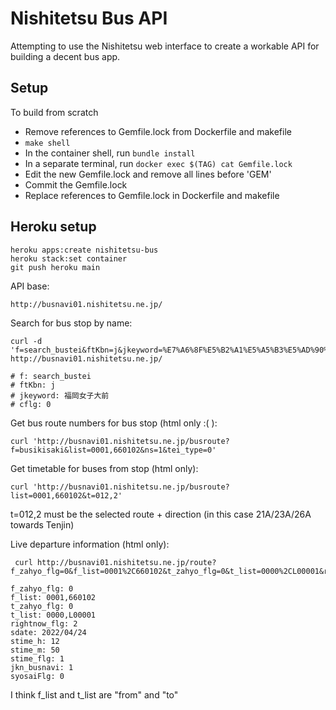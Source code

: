 # Nishitetsu Bus API

Attempting to use the Nishitetsu web interface to create a workable API for building a decent bus app.

## Setup

To build from scratch

- Remove references to Gemfile.lock from Dockerfile and makefile
- `make shell`
- In the container shell, run `bundle install`
- In a separate terminal, run `docker exec $(TAG) cat Gemfile.lock`
- Edit the new Gemfile.lock and remove all lines before 'GEM'
- Commit the Gemfile.lock
- Replace references to Gemfile.lock in Dockerfile and makefile

## Heroku setup

```
heroku apps:create nishitetsu-bus
heroku stack:set container
git push heroku main
```

API base:

    http://busnavi01.nishitetsu.ne.jp/

Search for bus stop by name:

    curl -d 'f=search_bustei&ftKbn=j&jkeyword=%E7%A6%8F%E5%B2%A1%E5%A5%B3%E5%AD%90%E5%A4%A7%E5%89%8D&cflg=0' http://busnavi01.nishitetsu.ne.jp/

    # f: search_bustei
    # ftKbn: j
    # jkeyword: 福岡女子大前
    # cflg: 0


Get bus route numbers for bus stop (html only :( ):

    curl 'http://busnavi01.nishitetsu.ne.jp/busroute?f=busikisaki&list=0001,660102&ns=1&tei_type=0'

Get timetable for buses from stop (html only):

    curl 'http://busnavi01.nishitetsu.ne.jp/busroute?list=0001,660102&t=012,2'

t=012,2 must be the selected route + direction (in this case 21A/23A/26A towards Tenjin)


Live departure information (html only):

     curl http://busnavi01.nishitetsu.ne.jp/route?f_zahyo_flg=0&f_list=0001%2C660102&t_zahyo_flg=0&t_list=0000%2CL00001&rightnow_flg=2&sdate=2022%2F04%2F24&stime_h=12&stime_m=50&stime_flg=1&jkn_busnavi=1&syosaiFlg=0

    f_zahyo_flg: 0
    f_list: 0001,660102
    t_zahyo_flg: 0
    t_list: 0000,L00001
    rightnow_flg: 2
    sdate: 2022/04/24
    stime_h: 12
    stime_m: 50
    stime_flg: 1
    jkn_busnavi: 1
    syosaiFlg: 0

I think f_list and t_list are "from" and "to"



